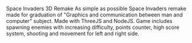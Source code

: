 Space Invaders 3D Remake
As simple as possible Space Invaders remake made for graduation of "Graphics and communication between man and computer" subject.
Made with ThreeJS and NodeJS.
Game includes spawning enemies with increasing difficulty, points counter, high score system, shooting and movement for left and right side.
